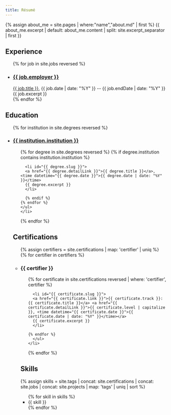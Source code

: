 ```yaml
---
title: Résumé
---
```


{% assign about_me = site.pages | where:"name","about.md" | first %}
{{ about_me.excerpt | default: about_me.content | split: site.excerpt_separator | first }}

## Experience
<ul>
  {% for job in site.jobs reversed %}
    <li>
      <h3 id="{{ job.url | split: '/' | last | split: '.' | first }}"><a href="{{ job.link }}">{{ job.employer }}</a></h3>
      <a href="{{ job.detailLink }}">{{ job.title }}</a>, <time datetime="{{ job.date }}">{{ job.date | date: "%Y" }}</time> -- <time datetime="{{ job.endDate }}">{{ job.endDate | date: "%Y" }}</time>
      {{ job.excerpt }}
    </li>
  {% endfor %}
</ul>

## Education
<ul>
  {% for institution in site.degrees reversed %}
    <li>
      <h3 id="{{ institution.institution | slugify }}"><a href="{{ institution.link }}">{{ institution.institution }}</a></h3>
      <ul>
    {% for degree in site.degrees reversed %}
      {% if degree.institution contains institution.institution %} 

      <li id="{{ degree.slug }}">
      <a href="{{ degree.detailLink }}">{{ degree.title }}</a>, <time datetime="{{ degree.date }}">{{ degree.date | date: "%Y" }}</time>
      {{ degree.excerpt }}
      </li>

      {% endif %}
    {% endfor %}
    </ul>
    </li>
  {% endfor %}
</ul>

## Certifications
<ul>
  {% assign certifiers = site.certifications | map: 'certifier' | uniq %}
  {% for certifier in certifiers %}
    <li>
      <h3 id="{{ certifier | slugify }}">{{ certifier }}</h3>
      <ul>
    {% for certificate in site.certifications reversed | where: 'certifier', certifier %}

      <li id="{{ certificate.slug }}">
      <a href="{{ certificate.link }}">{{ certificate.track }}: {{ certificate.title }}</a> <a href="{{ certificate.detailLink }}">{{ certificate.level | capitalize }}, <time datetime="{{ certificate.date }}">{{ certificate.date | date: "%Y" }}</time></a>
      {{ certificate.excerpt }}
      </li>

    {% endfor %}
      </ul>
    </li>
  {% endfor %}
</ul>

## Skills
{% assign skills = site.tags | concat: site.certifications | concat: site.jobs | concat: site.projects | map: 'tags' | uniq | sort %}
<ul class="plist">
  {% for skill in skills %}
    <li>{{ skill }}</li>
  {% endfor %}
</ul>
